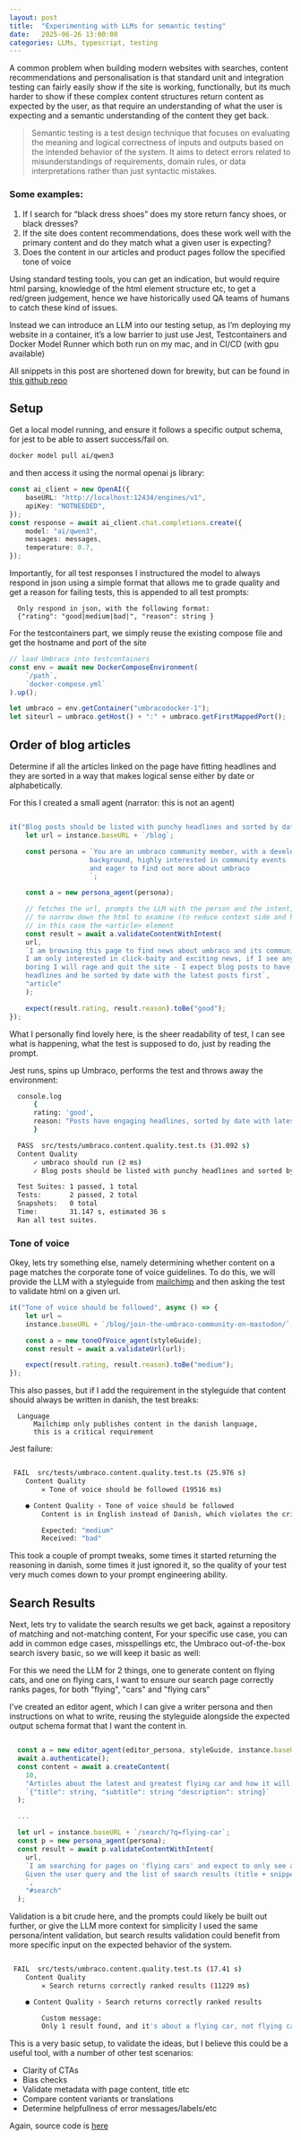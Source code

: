```yaml
---
layout: post
title:  "Experimenting with LLMs for semantic testing"
date:   2025-06-26 13:00:00
categories: LLMs, typescript, testing
---
```



A common problem when building modern websites with searches, content recommendations and personalisation is that standard unit and integration testing can fairly easily show if the site is working, functionally, but its much harder to show if these complex content structures return content as expected by the user, as that require an understanding of what the user is expecting and a semantic understanding of the content they get back.


> Semantic testing is a test design technique that focuses on evaluating the meaning and logical correctness of inputs and outputs based on the intended behavior of the system. It aims to detect errors related to misunderstandings of requirements, domain rules, or data interpretations rather than just syntactic mistakes.

### Some examples: 

1. If I search for “black dress shoes” does my store return fancy shoes, or black dresses? 
2. If the site does content recommendations, does these work well with the primary content and do they match what a given user is expecting?
3. Does the content in our articles and product pages follow the specified tone of voice

Using standard testing tools, you can get an indication, but would require html parsing, knowledge of the html element structure etc, to get a red/green judgement, hence we have historically used QA teams of humans to catch these kind of issues. 

Instead we can introduce an LLM into our testing setup, as I’m deploying my website in a container, it’s a low barrier to just use Jest, Testcontainers and Docker Model Runner which both run on my mac, and in CI/CD (with gpu available)

All snippets in this post are shortened down for brewity, but can be found in [this github repo](https://github.com/perploug/LLMs-for-semantic-testing)

## Setup
Get a local model running, and ensure it follows a specific output schema, for jest to be able to assert success/fail on.

```bash
docker model pull ai/qwen3
```

and then access it using the normal openai js library:

```typescript
const ai_client = new OpenAI({
    baseURL: "http://localhost:12434/engines/v1",
    apiKey: "NOTNEEDED",
});
const response = await ai_client.chat.completions.create({
    model: "ai/qwen3",
    messages: messages,
    temperature: 0.7,
});
```

Importantly, for all test responses I instructured the model to always respond in json using
a simple format that allows me to grade quality and get a reason for failing tests, this is
appended to all test prompts: 

```
  Only respond in json, with the following format: 
  {"rating": "good|medium|bad|", "reason": string }
```

For the testcontainers part, we simply reuse the existing compose file and get the hostname
and port of the site

```typescript
// load Umbraco into testcontainers
const env = await new DockerComposeEnvironment(
    `/path`,
    `docker-compose.yml`
).up();

let umbraco = env.getContainer("umbracodocker-1");
let siteurl = umbraco.getHost() + ":" + umbraco.getFirstMappedPort();
```


## Order of blog articles
Determine if all the articles linked on the page have fitting headlines and they are sorted in a way that makes logical sense either by date or alphabetically.

For this I created a small agent (narrator: this is not an agent)

```typescript

it("Blog posts should be listed with punchy headlines and sorted by date", async () => {
    let url = instance.baseURL + `/blog`;

    const persona = `You are an umbraco community member, with a developer
                    background, highly interested in community events
                    and eager to find out more about umbraco
                    `;

    const a = new persona_agent(persona);

    // fetches the url, prompts the LLM with the person and the intent, and has a html selector
    // to narrow down the html to examine (to reduce context side and hallucinations)
    // in this case the <article> element
    const result = await a.validateContentWithIntent(
    url,
    `I am browsing this page to find news about umbraco and its community
    I am only interested in click-baity and exciting news, if I see anything
    boring I will rage and quit the site - I expect blog posts to have interesting
    headlines and be sorted by date with the latest posts first`,
    "article"
    );

    expect(result.rating, result.reason).toBe("good");
});
```

What I personally find lovely here, is the sheer readability of test, I can see
what is happening, what the test is supposed to do, just by reading the prompt.

Jest runs, spins up Umbraco, performs the test and throws away the environment:

```bash
  console.log
      {
      rating: 'good',
      reason: "Posts have engaging headlines, sorted by date with latest first, aligning with the user's interest in community news."
      }

  PASS  src/tests/umbraco.content.quality.test.ts (31.092 s)
  Content Quality
      ✓ umbraco should run (2 ms)
      ✓ Blog posts should be listed with punchy headlines and sorted by date (24018 ms)

  Test Suites: 1 passed, 1 total
  Tests:       2 passed, 2 total
  Snapshots:   0 total
  Time:        31.147 s, estimated 36 s
  Ran all test suites.
```


### Tone of voice 
Okey, lets try something else, namely determining whether content on a page matches
the corporate tone of voice guidelines. To do this, we will provide the LLM with a styleguide from [mailchimp]() and then asking the test to validate html on a given url. 

```typescript
it("Tone of voice should be followed", async () => {
    let url =
    instance.baseURL + `/blog/join-the-umbraco-community-on-mastodon/`;

    const a = new toneOfVoice_agent(styleGuide);
    const result = await a.validateUrl(url);

    expect(result.rating, result.reason).toBe("medium");
});
```

This also passes, but if I add the requirement in the  styleguide that content should
always be written in danish, the test breaks:

```
  Language
      Mailchimp only publishes content in the danish language, 
      this is a critical requirement
```

Jest failure: 

```bash

 FAIL  src/tests/umbraco.content.quality.test.ts (25.976 s)
    Content Quality
        ✕ Tone of voice should be followed (19516 ms)

    ● Content Quality › Tone of voice should be followed
        Content is in English instead of Danish, which violates the critical language requirement. While the tone is clear and informative, it lacks the subtle humor and warmth specified in the styleguide.

        Expected: "medium"
        Received: "bad"
```

This took a couple of prompt tweaks, some times it started returning the reasoning in danish, some times it just ignored it, so
the quality of your test very much comes down to your prompt engineering ability. 


## Search Results
Next, lets try to validate the search results we get back, against a repository of matching and not-matching content,
For your specific use case, you can add in common edge cases, misspellings etc, the Umbraco out-of-the-box search isvery basic, so we will keep it basic as well:

For this we need the LLM for 2 things, one to generate content on flying cats, and one on flying cars, I want to ensure 
our search page correctly ranks pages, for both "flying", "cars" and "flying cars" 

I've created an editor agent, which I can give a writer persona and then instructions on what to write, reusing the styleguide 
alongside the expected output schema format that I want the content in. 

```typescript

  const a = new editor_agent(editor_persona, styleGuide, instance.baseURL);
  await a.authenticate();
  const content = await a.createContent(
    10,
    "Articles about the latest and greatest flying car and how it will change the world, title should be punchy and clickbaity, subtitle should be 100 words or less and repeat the main topic to optimise for search results, description should be 300 words and full of cool, innovative made up words, only use clear text without any formatting",
    `{"title": string, "subtitle": string "description": string}`
  );

  ... 

  let url = instance.baseURL + `/search/?q=flying-car`;
  const p = new persona_agent(persona);
  const result = await p.validateContentWithIntent(
    url,
    `I am searching for pages on 'flying cars' and expect to only see atleast 3 search results about flying cars.
    Given the user query and the list of search results (title + snippet), assess the relevance and rank appropriateness of each result.
    `,
    "#search"
  );

```

Validation is a bit crude here, and the prompts could likely be built out further, or give the LLM more context
for simplicity I used the same persona/intent validation, but search results validation could benefit from more specific
input on the expected behavior of the system.

```bash

 FAIL  src/tests/umbraco.content.quality.test.ts (17.41 s)
    Content Quality
        ✕ Search returns correctly ranked results (11229 ms)

    ● Content Quality › Search returns correctly ranked results

        Custom message:
        Only 1 result found, and it's about a flying car, not flying cats.
```

This is a very basic setup, to validate the ideas, but I believe this could be a useful tool, with a number of other test scenarios:

- Clarity of CTAs
- Bias checks
- Validate metadata with page content, title etc
- Compare content variants or translations
- Determine helpfullness of error messages/labels/etc

Again, source code is [here](https://github.com/perploug/LLMs-for-semantic-testing) 
